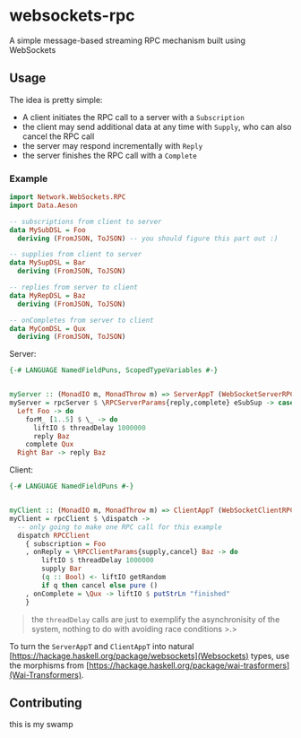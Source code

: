 websockets-rpc
===============

A simple message-based streaming RPC mechanism built using WebSockets

## Usage

The idea is pretty simple:

- A client initiates the RPC call to a server with a `Subscription`
- the client may send additional data at any time with `Supply`, who can also cancel the RPC call
- the server may respond incrementally with `Reply`
- the server finishes the RPC call with a `Complete`

### Example

```haskell
import Network.WebSockets.RPC
import Data.Aeson

-- subscriptions from client to server
data MySubDSL = Foo
  deriving (FromJSON, ToJSON) -- you should figure this part out :)

-- supplies from client to server
data MySupDSL = Bar
  deriving (FromJSON, ToJSON)

-- replies from server to client
data MyRepDSL = Baz
  deriving (FromJSON, ToJSON)

-- onCompletes from server to client
data MyComDSL = Qux
  deriving (FromJSON, ToJSON)
```


Server:

```haskell
{-# LANGUAGE NamedFieldPuns, ScopedTypeVariables #-}


myServer :: (MonadIO m, MonadThrow m) => ServerAppT (WebSocketServerRPCT MySubDSL MySupDSL m)
myServer = rpcServer $ \RPCServerParams{reply,complete} eSubSup -> case eSubSup of
  Left Foo -> do
    forM_ [1..5] $ \_ -> do
      liftIO $ threadDelay 1000000
      reply Baz
    complete Qux
  Right Bar -> reply Baz
```

Client:

```haskell
{-# LANGUAGE NamedFieldPuns #-}


myClient :: (MonadIO m, MonadThrow m) => ClientAppT (WebSocketClientRPCT MyRepDSL MyComDSL m) ()
myClient = rpcClient $ \dispatch ->
  -- only going to make one RPC call for this example
  dispatch RPCClient
    { subscription = Foo
    , onReply = \RPCClientParams{supply,cancel} Baz -> do
        liftIO $ threadDelay 1000000
        supply Bar
        (q :: Bool) <- liftIO getRandom
        if q then cancel else pure ()
    , onComplete = \Qux -> liftIO $ putStrLn "finished"
    }
```

> the `threadDelay` calls are just to exemplify the asynchronisity of the system, nothing to do with avoiding race conditions >.>


To turn the `ServerAppT` and `ClientAppT` into natural [https://hackage.haskell.org/package/websockets](Websockets)
types, use the morphisms from [https://hackage.haskell.org/package/wai-trasformers](Wai-Transformers).


## Contributing

this is my swamp
